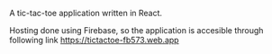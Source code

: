 A tic-tac-toe application written in React.

Hosting done using Firebase, so the application is accesible through following link https://tictactoe-fb573.web.app

